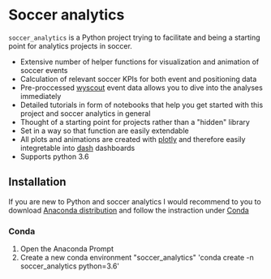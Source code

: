 # Soccer analytics

`soccer_analytics` is a Python project trying to facilitate and being a starting point for analytics projects in soccer. 

* Extensive number of helper functions for visualization and animation of soccer events
* Calculation of relevant soccer KPIs for both event and positioning data
* Pre-proccessed [wyscout](https://figshare.com/collections/Soccer_match_event_dataset/4415000/2) event data allows you to dive into the analyses immediately 
* Detailed tutorials in form of notebooks that help you get started with this project and soccer analytics in general
* Thought of a starting point for projects rather than a "hidden" library
* Set in a way so that function are easily extendable
* All plots and animations are created with [plotly](https://plotly.com/python/) and therefore easily integretable into [dash](https://plotly.com/dash/) dashboards
* Supports python 3.6

## Installation
If you are new to Python and soccer analytics I would recommend to you to download [Anaconda distribution](https://www.anaconda.com/distribution/#download-section) and follow 
the instraction under [Conda](#Conda)

### Conda
1. Open the Anaconda Prompt
2. Create a new conda environment "soccer_analytics"
'conda create -n soccer_analytics python=3.6'